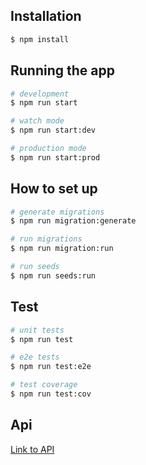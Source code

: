 ## Installation

```bash
$ npm install
```

## Running the app

```bash
# development
$ npm run start

# watch mode
$ npm run start:dev

# production mode
$ npm run start:prod
```

## How to set up

```bash
# generate migrations
$ npm run migration:generate
```
```bash
# run migrations
$ npm run migration:run
```
```bash
# run seeds 
$ npm run seeds:run
```

## Test

```bash
# unit tests
$ npm run test

# e2e tests
$ npm run test:e2e

# test coverage
$ npm run test:cov
```

## Api

[Link to API](http://localhost:3000/api)
